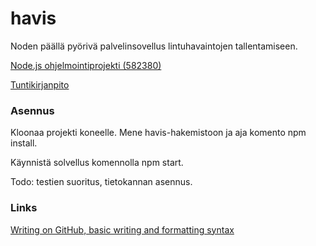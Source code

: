 # havis

Noden päällä pyörivä palvelinsovellus lintuhavaintojen tallentamiseen.

[Node.js ohjelmointiprojekti (582380)](https://www.cs.helsinki.fi/courses/582380/2017/v/k/1)

[Tuntikirjanpito](https://docs.google.com/spreadsheets/d/1NBLY_1rivcEe-nJNlVcYG_qPZA2MytAvqKgr4fHQSiY/edit?usp=sharing)

### Asennus
Kloonaa projekti koneelle. Mene havis-hakemistoon ja aja komento npm install.

Käynnistä solvellus komennolla npm start.

Todo: testien suoritus, tietokannan asennus.



### Links
[Writing on GitHub, basic writing and formatting syntax](https://help.github.com/articles/basic-writing-and-formatting-syntax/)
